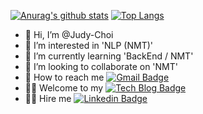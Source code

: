 [![Anurag's github stats](https://github-readme-stats.vercel.app/api?username=Judy-Choi)](https://github.com/anuraghazra/github-readme-stats)
[![Top Langs](https://github-readme-stats.vercel.app/api/top-langs/?username=ohbyul&layout=compact)](https://github.com/metleeha)

- 👋 Hi, I’m @Judy-Choi
- 👀 I’m interested in 'NLP (NMT)'
- 🌱 I’m currently learning 'BackEnd / NMT'
- 💞️ I’m looking to collaborate on 'NMT'
- 💌 How to reach me [![Gmail Badge](https://img.shields.io/badge/Gmail-d14836?style=flat-square&logo=Gmail&logoColor=white&link=mailto:mjchoi0831@gmail.com)](mailto:mjchoi0831@gmail.com)
- 👩‍💻 Welcome to my [![Tech Blog Badge](http://img.shields.io/badge/-Tech%20blog-black?style=flat-square&logo=github&link=https://velog.io/@judy_choi)](https://velog.io/@judy_choi)
- 🙋‍♀️ Hire me [![Linkedin Badge](https://img.shields.io/badge/-LinkedIn-blue?style=flat-square&logo=Linkedin&logoColor=white&link=https://www.linkedin.com/in/judy-choi/)](https://www.linkedin.com/in/judy-choi/)

<!---
Judy-Choi/Judy-Choi is a ✨ special ✨ repository because its `README.md` (this file) appears on your GitHub profile.
You can click the Preview link to take a look at your changes.
--->





